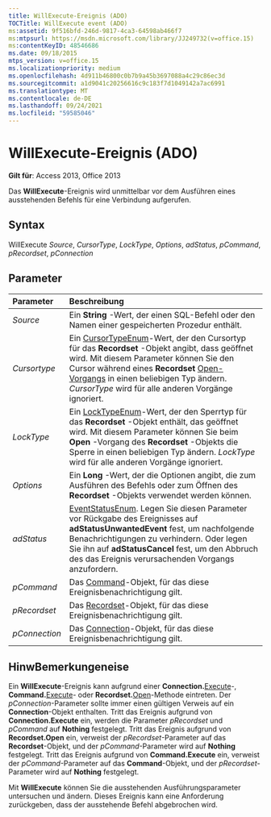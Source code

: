 ```yaml
---
title: WillExecute-Ereignis (ADO)
TOCTitle: WillExecute event (ADO)
ms:assetid: 9f516bfd-246d-9817-4ca3-64598ab466f7
ms:mtpsurl: https://msdn.microsoft.com/library/JJ249732(v=office.15)
ms:contentKeyID: 48546686
ms.date: 09/18/2015
mtps_version: v=office.15
ms.localizationpriority: medium
ms.openlocfilehash: 4d911b46800c0b7b9a45b3697088a4c29c86ec3d
ms.sourcegitcommit: a1d9041c20256616c9c183f7d1049142a7ac6991
ms.translationtype: MT
ms.contentlocale: de-DE
ms.lasthandoff: 09/24/2021
ms.locfileid: "59585046"
---
```

# <a name="willexecute-event-ado"></a>WillExecute-Ereignis (ADO)

**Gilt für**: Access 2013, Office 2013

Das **WillExecute**-Ereignis wird unmittelbar vor dem Ausführen eines ausstehenden Befehls für eine Verbindung aufgerufen.

## <a name="syntax"></a>Syntax

WillExecute *Source*, *CursorType*, *LockType*, *Options*, *adStatus*, *pCommand*, *pRecordset*, *pConnection*

## <a name="parameters"></a>Parameter

|Parameter|Beschreibung|
|:--------|:----------|
|*Source* |Ein **String** -Wert, der einen SQL-Befehl oder den Namen einer gespeicherten Prozedur enthält.|
|*Cursortype* |Ein [CursorTypeEnum](cursortypeenum.md)-Wert, der den Cursortyp für das **Recordset** -Objekt angibt, dass geöffnet wird. Mit diesem Parameter können Sie den Cursor während eines **Recordset** [Open-Vorgangs](open-method-ado-recordset.md) in einen beliebigen Typ ändern. *CursorType* wird für alle anderen Vorgänge ignoriert.|
|*LockType* |Ein [LockTypeEnum](locktypeenum.md)-Wert, der den Sperrtyp für das **Recordset** -Objekt enthält, das geöffnet wird. Mit diesem Parameter können Sie beim **Open** -Vorgang des **Recordset** -Objekts die Sperre in einen beliebigen Typ ändern. *LockType* wird für alle anderen Vorgänge ignoriert.|
|*Options* |Ein **Long** -Wert, der die Optionen angibt, die zum Ausführen des Befehls oder zum Öffnen des **Recordset** -Objekts verwendet werden können.|
|*adStatus* |[EventStatusEnum](eventstatusenum.md). Legen Sie diesen Parameter vor Rückgabe des Ereignisses auf **adStatusUnwantedEvent** fest, um nachfolgende Benachrichtigungen zu verhindern. Oder legen Sie ihn auf **adStatusCancel** fest, um den Abbruch des das Ereignis verursachenden Vorgangs anzufordern.|
|*pCommand* |Das [Command](command-object-ado.md)-Objekt, für das diese Ereignisbenachrichtigung gilt.|
|*pRecordset* |Das [Recordset](recordset-object-ado.md)-Objekt, für das diese Ereignisbenachrichtigung gilt.|
|*pConnection* |Das [Connection](connection-object-ado.md)-Objekt, für das diese Ereignisbenachrichtigung gilt.|

## <a name="remarks"></a>HinwBemerkungeneise

Ein **WillExecute**-Ereignis kann aufgrund einer **Connection.**[Execute](https://docs.microsoft.com/office/vba/access/concepts/miscellaneous/execute-method-ado-connection)-, **Command.**[Execute](https://docs.microsoft.com/office/vba/access/concepts/miscellaneous/execute-method-ado-command)- oder **Recordset.**[Open](open-method-ado-recordset.md)-Methode eintreten. Der *pConnection*-Parameter sollte immer einen gültigen Verweis auf ein **Connection**-Objekt enthalten. Tritt das Ereignis aufgrund von **Connection.Execute** ein, werden die Parameter *pRecordset* und *pCommand* auf **Nothing** festgelegt. Tritt das Ereignis aufgrund von **Recordset.Open** ein, verweist der *pRecordset*-Parameter auf das **Recordset**-Objekt, und der *pCommand*-Parameter wird auf **Nothing** festgelegt. Tritt das Ereignis aufgrund von **Command.Execute** ein, verweist der *pCommand*-Parameter auf das **Command**-Objekt, und der *pRecordset*-Parameter wird auf **Nothing** festgelegt.

Mit **WillExecute** können Sie die ausstehenden Ausführungsparameter untersuchen und ändern. Dieses Ereignis kann eine Anforderung zurückgeben, dass der ausstehende Befehl abgebrochen wird.

